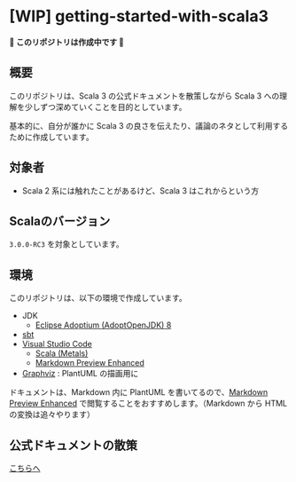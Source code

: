 # [WIP] getting-started-with-scala3

**:construction: このリポジトリは作成中です :construction:**

## 概要

このリポジトリは、Scala 3 の公式ドキュメントを散策しながら Scala 3 への理解を少しずつ深めていくことを目的としています。

基本的に、自分が誰かに Scala 3 の良さを伝えたり、議論のネタとして利用するために作成しています。

## 対象者

- Scala 2 系には触れたことがあるけど、Scala 3 はこれからという方

## Scalaのバージョン

`3.0.0-RC3` を対象としています。

## 環境

このリポジトリは、以下の環境で作成しています。

- JDK
  - [Eclipse Adoptium (AdoptOpenJDK) 8](https://adoptopenjdk.net/?variant=openjdk8&jvmVariant=hotspot)
- [sbt](https://www.scala-sbt.org/download.html)
- [Visual Studio Code](https://azure.microsoft.com/ja-jp/products/visual-studio-code/)
  - [Scala (Metals)](https://marketplace.visualstudio.com/items?itemName=scalameta.metals)
  - [Markdown Preview Enhanced](https://marketplace.visualstudio.com/items?itemName=shd101wyy.markdown-preview-enhanced)
- [Graphviz](https://www.graphviz.org/) : PlantUML の描画用に

ドキュメントは、Markdown 内に PlantUML を書いてるので、[Markdown Preview Enhanced](https://shd101wyy.github.io/markdown-preview-enhanced/#/) で閲覧することをおすすめします。（Markdown から HTML の変換は追々やります）

## 公式ドキュメントの散策

[こちらへ](docs)
